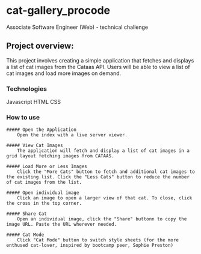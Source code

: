 # cat-gallery_procode
Associate Software Engineer (Web) - technical challenge

## Project overview:
This project involves creating a simple application that fetches and displays a list of cat images from the Cataas API. Users will be able to view a list of cat images and load more images on demand.

### Technologies
Javascript
HTML
CSS

### How to use

    ##### Open the Application
        Open the index with a live server viewer.

    ##### View Cat Images
        The application will fetch and display a list of cat images in a grid layout fetching images from CATAAS.

    ##### Load More or Less Images
        Click the "More Cats" button to fetch and additional cat images to the existing list. Click the "Less Cats" button to reduce the number of cat images from the list.

    ##### Open individual image
        Click an image to open a larger view of that cat. To close, click the cross in the top corner.

    ##### Share Cat
        Open an individual image, click the "Share" buttonn to copy the image URL. Paste the URL wherever needed.

    ##### Cat Mode
        Click "Cat Mode" button to switch style sheets (for the more enthused cat-lover, inspired by bootcamp peer, Sophie Preston)
        
